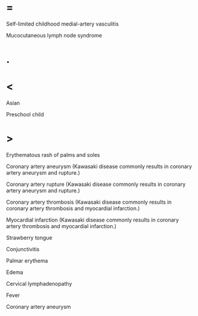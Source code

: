 # =

Self-limited childhood medial-artery vasculitis

Mucocutaneous lymph node syndrome

# .

# <

Asian

Preschool child

# >

Erythematous rash of palms and soles

Coronary artery aneurysm (Kawasaki disease commonly results in coronary artery aneurysm and rupture.)

Coronary artery rupture (Kawasaki disease commonly results in coronary artery aneurysm and rupture.)

Coronary artery thrombosis (Kawasaki disease commonly results in coronary artery thrombosis and myocardial infarction.)

Myocardial infarction (Kawasaki disease commonly results in coronary artery thrombosis and myocardial infarction.)

Strawberry tongue

Conjunctivitis

Palmar erythema

Edema

Cervical lymphadenopathy

Fever

Coronary artery aneurysm
